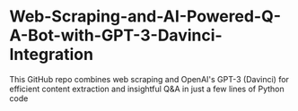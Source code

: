 # Web-Scraping-and-AI-Powered-Q-A-Bot-with-GPT-3-Davinci-Integration
This GitHub repo combines web scraping and OpenAI's GPT-3 (Davinci) for efficient content extraction and insightful Q&amp;A in just a few lines of Python code
